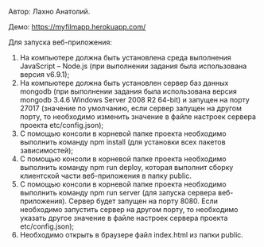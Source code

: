 Автор: Лахно Анатолий.

Демо: https://myfilmapp.herokuapp.com/

Для запуска веб-приложения:
1.	На компьютере должна быть установлена среда выполнения JavaScript – Node.js (при выполнении задания была использована версия v6.9.1);
2.	На компьютере должна быть установлен сервер баз данных mongodb (при выполнении задания была использована версия mongodb 3.4.6 Windows Server 2008 R2 64-bit) и запущен на порту 27017 (значение по умолчанию, если сервер запущен на другом порту, то необходимо изменить значение в файле настроек сервера проекта etc/config.json);
3.	С помощью консоли в корневой папке проекта необходимо выполнить команду npm install (для установки всех пакетов зависимостей);
4.	С помощью консоли в корневой папке проекта необходимо выполнить команду npm run deploy, которая выполнит сборку клиентской части веб-приложения в папку public.
5.	С помощью консоли в корневой папке проекта необходимо выполнить команду npm run server (для запуска сервера веб-приложения). Сервер будет запущен на порту 8080. Если необходимо запустить сервер на другом порту, то необходимо указать другое значение в файле настроек сервера проекта etc/config.json);
6.	Необходимо открыть в браузере файл index.html из папки public.
